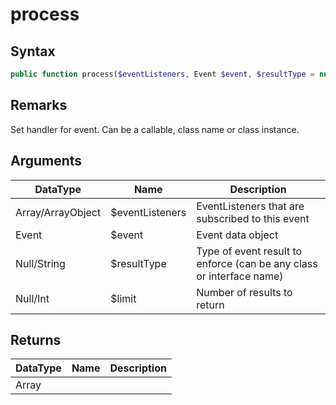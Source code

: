 # process
## Syntax

```php
public function process($eventListeners, Event $event, $resultType = null, $limit = null);
```

## Remarks

Set handler for event. Can be a callable, class name or class instance.

## Arguments

| DataType | Name | Description |
| --- | --- | --- |
| Array/ArrayObject | $eventListeners | EventListeners that are subscribed to this event |
| Event | $event | Event data object |
| Null/String | $resultType | Type of event result to enforce (can be any class or interface name) |
| Null/Int | $limit | Number of results to return |

## Returns

| DataType | Name | Description |
| --- | --- | --- |
| Array | | |